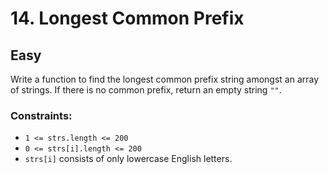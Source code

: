 # 14. Longest Common Prefix

## Easy

Write a function to find the longest common prefix string amongst an array of strings. If there is no common prefix,
return an empty string `""`.

### Constraints:

- `1 <= strs.length <= 200`
- `0 <= strs[i].length <= 200`
- `strs[i]` consists of only lowercase English letters.
